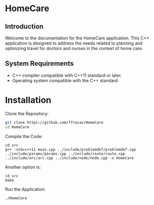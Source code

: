 # HomeCare
## Introduction
Welcome to the documentation for the HomeCare application. This C++ application is designed to address the needs related to planning and optimizing travel for doctors and nurses in the context of home care.

## System Requirements
- C++ compiler compatible with C++11 standard or later.
- Operating system compatible with the C++ standard.

# Installation
Clone the Repository:

``` bash
git clone https://github.com/ffracas/HomeCare
cd HomeCare
```

Compile the Code:
    
``` 
cd src
g++ -std=c++11 main.cpp ../include/problemdef/problemdef.cpp ../include/params/params.cpp ../include/route/route.cpp ../include/arc/arc.cpp ../include/node/node.cpp -o HomeCare
```

Another option is:
``` 
cd src
make
```

Run the Application:

```
./HomeCare
```
